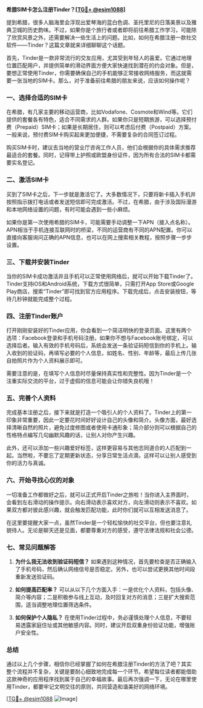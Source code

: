 **希腊SIM卡怎么注册Tinder？[[TG💪+ @esim1088](https://t.me/s/esim1088)]**

提到希腊，很多人脑海里会浮现出爱琴海的蓝白色调、圣托里尼的日落美景以及雅典卫城的历史韵味。不过，如果你是个旅行者或者即将前往希腊工作学习，可能除了欣赏风景之外，还需要解决一些生活上的问题。比如，如何在希腊注册一款社交软件——Tinder？这篇文章就来详细聊聊这个话题。

首先，Tinder是一款非常流行的交友应用，尤其受到年轻人的喜爱。它通过地理位置匹配用户，并提供简单的滑动界面方便大家快速找到潜在的约会对象。但是，要想正常使用Tinder，你需要确保自己的手机能够正常接收网络服务，而这就需要一张当地的SIM卡。那么，对于准备前往希腊的朋友来说，应该如何操作呢？

### 一、选择合适的SIM卡

在希腊，有几家主要的移动运营商，比如Vodafone、Cosmote和Wind等。它们提供的套餐各有特色，适合不同需求的人群。如果你只是短期旅游，可以选择预付费（Prepaid）SIM卡；如果是长期居住，则可以考虑后付费（Postpaid）方案。一般来说，预付费SIM卡购买起来更加便捷，不需要复杂的合同签订过程。

购买SIM卡时，建议去当地的营业厅咨询工作人员，他们会根据你的具体需求推荐最适合的套餐。同时，记得带上护照或欧盟身份证件，因为所有合法的SIM卡都需要实名登记。

### 二、激活SIM卡

买到了SIM卡之后，下一步就是激活它了。大多数情况下，只要将新卡插入手机并按照指示拨打电话或者发送短信即可完成激活。不过，在希腊，由于涉及国际漫游和本地网络设置的问题，有时可能会遇到一些小麻烦。

如果你是第一次使用希腊的SIM卡，可能需要手动调整一下APN（接入点名称）。APN相当于手机连接互联网时的桥梁，不同的运营商有不同的APN配置。你可以直接向客服询问正确的APN信息，也可以在网上搜索相关教程，按照步骤一步步设置。

### 三、下载并安装Tinder

当你的SIM卡成功激活并且手机可以正常使用网络后，就可以开始下载Tinder了。Tinder支持iOS和Android系统，下载方式很简单，只需打开App Store或Google Play商店，搜索“Tinder”即可找到官方应用程序。下载完成后，点击安装按钮，等待几秒钟就能完成整个过程。

### 四、注册Tinder账户

打开刚刚安装好的Tinder应用，你会看到一个简洁明快的登录页面。这里有两个选项：Facebook登录和手机号码注册。如果你不想与Facebook账号绑定，可以选择后者。输入有效的手机号码后，系统会发送一条验证码短信到你的手机上。输入收到的验证码，再填写必要的个人信息，如姓名、性别、年龄等，最后上传几张自拍照片作为个人资料展示即可。

需要注意的是，在填写个人信息时尽量保持真实性和完整性。因为Tinder是一个注重实际交流的平台，过于虚假的信息可能会让你错失良机哦！

### 五、完善个人资料

完成基本注册之后，接下来就是打造一个吸引人的个人资料了。Tinder上的第一印象非常重要，因此一定要花时间好好设计自己的头像和简介。头像方面，最好选择清晰自然的照片，避免过度修图或者使用卡通形象；简介部分则可以根据自己的性格特点编写几句幽默风趣的话，让别人对你产生兴趣。

此外，还可以添加一些兴趣爱好标签，这样更容易与其他志同道合的人匹配到一起。当然啦，不要忘了定期更新状态，分享日常生活点滴，这样可以让别人感受到你的活力与真诚。

### 六、开始寻找心仪的对象

一切准备工作都做好之后，就可以正式开启Tinder之旅啦！当你进入主界面时，会看到左右滑动的操作提示。向右滑动表示喜欢对方，向左滑动则表示不喜欢。如果双方都对彼此感兴趣，就会触发匹配功能，此时你们就可以互相发送消息了。

在这里要提醒大家一点，虽然Tinder是一个轻松愉快的社交平台，但也要注意礼貌待人。无论是聊天还是见面，都要尊重对方的感受，遵守法律法规和社会公德。

### 七、常见问题解答

1. **为什么我无法收到验证码短信？**
   如果遇到这种情况，首先要检查是否正确输入了手机号码，然后确认网络信号是否稳定。另外，也可以尝试更换其他时间段重新发送验证码。

2. **如何提高匹配率？**
   可以从以下几个方面入手：一是优化个人资料，包括头像、简介等内容；二是积极参与线上互动，及时回复对方的消息；三是扩大搜索范围，适当调整地理位置筛选条件。

3. **如何保护个人隐私？**
   在使用Tinder过程中，务必谨慎处理个人信息，不要轻易透露家庭住址或其他敏感内容。同时，建议开启双重身份验证功能，增强账户安全性。

### 总结

通过以上几个步骤，相信你已经掌握了如何在希腊注册Tinder的方法了吧？其实整个流程并不复杂，关键是要耐心细致地完成每一个环节。希望每位读者都能借助这款神奇的应用程序找到属于自己的幸福故事。最后再次强调一下，无论在哪里使用Tinder，都要牢记文明交往的原则，共同营造和谐美好的网络环境。

[[TG💪+ @esim1088](https://t.me/s/esim1088) ![Image](https://i.postimg.cc/4NQfJmqS/Snipaste-2025-05-13-00-14-12.png)]